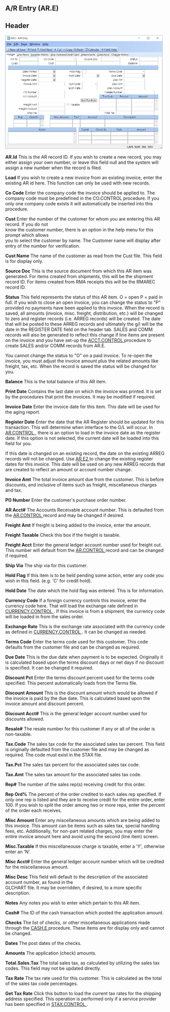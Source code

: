 ##  A/R Entry (AR.E)

<PageHeader />

##  Header

![](./AR-E-1.jpg)

**AR.Id** This is the AR record ID. If you wish to create a new record, you
may either assign your own number, or leave this field null and the system
will assign a new number when the record is filed.  
  
**Load** If you wish to create a new invoice from an existing invoice, enter
the existing AR id here. This function can only be used with new records.  
  
**Co Code** Enter the company code the invoice should be applied to. The
company code must be predefined in the CO.CONTROL procedure. If you only one
company code exists it will automatically be inserted into this procedure.  
  
**Cust** Enter the number of the customer for whom you are entering this AR
record. If you do not  
know the customer number, there is an option in the help menu for this prompt
which allows  
you to select the customer by name. The Customer name will display after entry
of the number for verification.  
  
**Cust Name** The name of the customer as read from the Cust file. This field
is for display only.  
  
**Source Doc** This is the source document from which this AR item was
generated. For items created from shipments, this will be the shipment record
ID. For items created from RMA receipts this will be the RMAREC record ID.  
  
**Status** This field represents the status of this AR item. O = open P = paid in full. If you wish to close an open invoice, you can change the status to "P" provided no payments have been applied to this invoice. When the record is saved, all amounts (invoice, misc. freight, distribution, etc.) will be changed to zero and register records (i.e. ARREG records) will be created. The date that will be posted to these ARREG records and ultimately the g/l will be the date in the REGISTER DATE field on the header tab. SALES and COMM records will also be generated to reflect this change if line items are present on the invoice and you have set-up the [ ACCT.CONTROL ](../../../../../../../rover/AP-OVERVIEW/AP-ENTRY/ACCT-CONTROL) procedure to create SALES and/or COMM records from AR.E.   
  
You cannot change the status to "O" on a paid invoice. To re-open the invoice,
you must adjust the invoice amount plus the related amounts like freight, tax,
etc. When the record is saved the status will be changed for you.  
  
**Balance** This is the total balance of this AR item.  
  
**Print Date** Contains the last date on which the invoice was printed. It is
set by the procedures that print the invoices. It may be modified if required.  
  
**Invoice Date** Enter the invoice date for this item. This date will be used
for the aging report.  
  
**Register Date** Enter the date that the AR Register should be updated for this transaction. This will determine when interface to the G/L will occur. In [ AR.CONTROL ](../../../../../../../rover/AP-OVERVIEW/AP-ENTRY/CHECKS-E4/AR-CONTROL) , there is an option to load in the invoice date as the register date. If this option is not selected, the current date will be loaded into this field for you.   
  
If this date is changed on an existing record, the date on the existing ARREG records will not be changed. Use [ AR.E2 ](AR-E2/README.md) to change the existing register dates for this invoice. This date will be used on any new ARREG records that are created to reflect an amount or account number change.   
  
**Invoice Amt** The total invoice amount due from the customer. This is before
discounts, and inclusive of items such as freight, miscellaneous charges and
tax.  
  
**PO Number** Enter the customer's purchase order number.  
  
**AR Acct#** The Accounts Receivable account number. This is defaulted from the [ AR.CONTROL ](../../../../../../../rover/AP-OVERVIEW/AP-ENTRY/CHECKS-E4/AR-CONTROL) record and may be changed if desired.   
  
**Freight Amt** If freight is being added to the invoice, enter the amount.  
  
**Freight Taxable** Check this box if the freight is taxable.  
  
**Freight Acct** Enter the general ledger account number used for freight out. This number will default from the [ AR.CONTROL ](../../../../../../../rover/AP-OVERVIEW/AP-ENTRY/CHECKS-E4/AR-CONTROL) record and can be changed if required.   
  
**Ship Via** The ship via for this customer.  
  
**Hold Flag** If this item is to be held pending some action, enter any code
you wish in this field. (e.g. 'C' for credit hold).  
  
**Hold Date** The date which the hold flag was entered. This is for
information.  
  
**Currency Code** If a foreign currency controls this invoice, enter the currency code here. That will load the exchange rate defined in [ CURRENCY.CONTROL ](../../../../../../../rover/AP-OVERVIEW/AP-ENTRY/AP-E/AP-E-1/CURRENCY-CONTROL) . If this invoice is from a shipment, the currency code will be loaded in from the sales order.   
  
**Exchange Rate** This is the exchange rate associated with the currency code as defined in [ CURRENCY.CONTROL ](../../../../../../../rover/AP-OVERVIEW/AP-ENTRY/AP-E/AP-E-1/CURRENCY-CONTROL) . It can be changed as needed.   
  
**Terms Code** Enter the terms code used for this customer. This code defaults
from the customer file and can be changed as required.  
  
**Due Date** This is the due date when payment is to be expected. Originally
it is calculated based upon the terms discount days or net days if no discount
is specified. It can be changed it required.  
  
**Discount Pct** Enter the terms discount percent used for the terms code
specified. This percent automatically loads from the Terms file.  
  
**Discount Amount** This is the discount amount which would be allowed if the
invoice is paid by the due date. This is calculated based upon the invoice
amount and discount percent.  
  
**Discount Acct#** This is the general ledger account number used for
discounts allowed.  
  
**Resale#** The resale number for this customer if any or all of the order is
non-taxable.  
  
**Tax.Code** The sales tax code for the associated sales tax percent. This
field is originally defaulted from the customer file and may be changed as
required. The code must exist in the STAX file.  
  
**Tax.Pct** The sales tax percent for the associated sales tax code.  
  
**Tax.Amt** The sales tax amount for the associated sales tax code.  
  
**Rep#** The number of the sales rep(s) receiving credit for this order.  
  
**Rep Ord%** The percent of the order credited to each sales rep specified. If
only one rep is listed and they are to receive credit for the entire order,
enter 100. If you wish to split the order among two or more reps, enter the
percent of the order each receives.  
  
**Misc Amount** Enter any miscellaneous amounts which are being added to this
invoice. This amount can be items such as sales tax, special handling fees,
etc. Additionally, for non-part related charges, you may enter the entire
invoice amount here and avoid using the second (line item) screen.  
  
**Misc.Taxable** If this miscellaneouse charge is taxable, enter a 'Y',
otherwise enter an 'N'.  
  
**Misc Acct#** Enter the general ledger account number which will be credited
for the miscellaneous amount.  
  
**Misc Desc** This field will default to the description of the associated
account number, as found in the  
GLCHART file. It may be overridden, if desired, to a more specific
description.  
  
**Notes** Any notes you wish to enter which pertain to this AR item.  
  
**Cash#** The ID of the cash transaction which posted the application amount.  
  
**Checks** The list of checks, or other miscellaneous applications made through the [ CASH.E ](CASH-E/README.md) procedure. These items are for display only and cannot be changed.   
  
**Dates** The post dates of the checks.  
  
**Amounts** The application (check) amounts.  
  
**Total.Sales.Tax** The total sales tax, as calculated by utilizing the sales
tax codes. This field may not be updated directly.  
  
**Tax Rate** The tax rate used for this customer. This is calculated as the
total of the sales tax code percentages.  
  
**Get Tax Rate** Click this button to load the current tax rates for the shipping address specified. This operation is performed only if a service provider has been specified in [ STAX.CONTROL ](STAX-CONTROL/README.md) .   
  
  
<badge text= "Version 8.10.57" vertical="middle" />

<PageFooter />